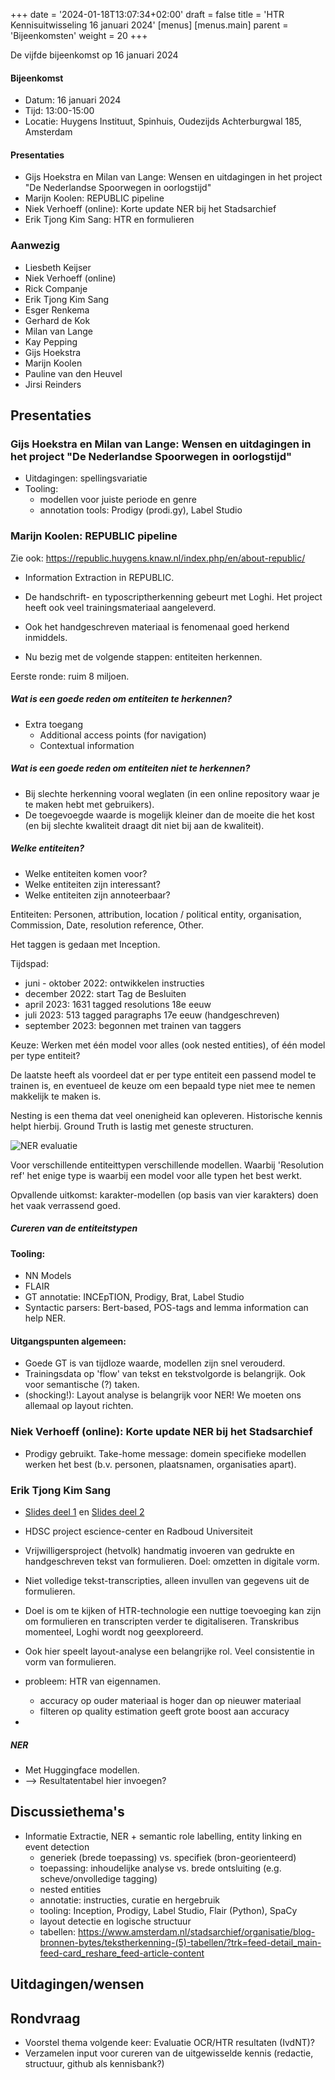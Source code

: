 +++
date = '2024-01-18T13:07:34+02:00'
draft = false
title = 'HTR Kennisuitwisseling 16 januari 2024'
[menus]
  [menus.main]
    parent = 'Bijeenkomsten'
    weight = 20
+++

De vijfde bijeenkomst op 16 januari 2024

#### Bijeenkomst

- Datum: 16 januari 2024
- Tijd: 13:00-15:00
- Locatie: Huygens Instituut, Spinhuis, Oudezijds Achterburgwal 185, Amsterdam

#### Presentaties

- Gijs Hoekstra en Milan van Lange: Wensen en uitdagingen in het project "De Nederlandse Spoorwegen in oorlogstijd"
- Marijn Koolen: REPUBLIC pipeline
- Niek Verhoeff (online): Korte update NER bij het Stadsarchief
- Erik Tjong Kim Sang: HTR en formulieren

<!--more-->

### Aanwezig

- Liesbeth Keijser
- Niek Verhoeff (online)
- Rick Companje
- Erik Tjong Kim Sang
- Esger Renkema
- Gerhard de Kok
- Milan van Lange
- Kay Pepping
- Gijs Hoekstra
- Marijn Koolen
- Pauline van den Heuvel
- Jirsi Reinders




## Presentaties

### Gijs Hoekstra en Milan van Lange: Wensen en uitdagingen in het project "De Nederlandse Spoorwegen in oorlogstijd"

- Uitdagingen: spellingsvariatie
- Tooling: 
    - modellen voor juiste periode en genre
    - annotation tools: Prodigy (prodi.gy), Label Studio

### Marijn Koolen: REPUBLIC pipeline

Zie ook: https://republic.huygens.knaw.nl/index.php/en/about-republic/ 

- Information Extraction in REPUBLIC.
- De handschrift- en typoscriptherkenning gebeurt met Loghi. Het project heeft ook veel trainingsmateriaal aangeleverd.

- Ook het handgeschreven materiaal is fenomenaal goed herkend inmiddels.

- Nu bezig met de volgende stappen: entiteiten herkennen. 

Eerste ronde: ruim 8 miljoen. 

##### Wat is een goede reden om entiteiten te herkennen?

- Extra toegang
    - Additional access points (for navigation)
    - Contextual information 

##### Wat is een goede reden om entiteiten niet te herkennen?

- Bij slechte herkenning vooral weglaten (in een online repository waar je te maken hebt met gebruikers).
- De toegevoegde waarde is mogelijk kleiner dan de moeite die het kost (en bij slechte kwaliteit draagt dit niet bij aan de kwaliteit).

##### Welke entiteiten?
- Welke entiteiten komen voor?
- Welke entiteiten zijn interessant?
- Welke entiteiten zijn annoteerbaar?

Entiteiten: Personen, attribution, location / political entity, organisation, Commission, Date, resolution reference, Other.

Het taggen is gedaan met Inception. 

Tijdspad:
- juni - oktober 2022: ontwikkelen instructies
- december 2022: start Tag de Besluiten
- april 2023: 1631 tagged resolutions 18e eeuw
- juli 2023: 513 tagged paragraphs 17e eeuw (handgeschreven)
- september 2023: begonnen met trainen van taggers

Keuze: Werken met één model voor alles (ook nested entities), of één model per type entiteit? 

De laatste heeft als voordeel dat er per type entiteit een passend model te trainen is, en eventueel de keuze om een bepaald type niet mee te nemen makkelijk te maken is.

Nesting is een thema dat veel onenigheid kan opleveren. Historische kennis helpt hierbij. Ground Truth is lastig met geneste structuren.

![NER evaluatie](../../images/ner_evaluation-REPUBLIC.jpg)

Voor verschillende entiteittypen verschillende modellen. Waarbij 'Resolution ref' het enige type is waarbij een model voor alle typen het best werkt.

Opvallende uitkomst: karakter-modellen (op basis van vier karakters) doen het vaak verrassend goed.

##### Cureren van de entiteitstypen

#### Tooling:
- NN Models
- FLAIR
- GT annotatie: INCEpTION, Prodigy, Brat, Label Studio
- Syntactic parsers: Bert-based, POS-tags and lemma information can help NER.

#### Uitgangspunten algemeen:
- Goede GT is van tijdloze waarde, modellen zijn snel verouderd.
- Trainingsdata op 'flow' van tekst en tekstvolgorde is belangrijk. Ook voor semantische (?) taken.
- (shocking!): Layout analyse is belangrijk voor NER! We moeten ons allemaal op layout richten. 

### Niek Verhoeff (online): Korte update NER bij het Stadsarchief
- Prodigy gebruikt. Take-home message: domein specifieke modellen werken het best (b.v. personen, plaatsnamen, organisaties apart). 

### Erik Tjong Kim Sang

- [Slides deel 1](https://ifarm.nl/erikt/talks/slides-20230922-clin.pdf) en [Slides deel 2](https://ifarm.nl/erikt/talks/slides-20231130-clariah.pdf)

- HDSC project escience-center en Radboud Universiteit

- Vrijwilligersproject (hetvolk) handmatig invoeren van gedrukte en handgeschreven tekst van formulieren. Doel: omzetten in digitale vorm.
- Niet volledige tekst-transcripties, alleen invullen van gegevens uit de formulieren.
- Doel is om te kijken of HTR-technologie een nuttige toevoeging kan zijn om formulieren en transcripten verder te digitaliseren. Transkribus momenteel, Loghi wordt nog geexploreerd.

- Ook hier speelt layout-analyse een belangrijke rol. Veel consistentie in vorm van formulieren.

- probleem: HTR van eigennamen.
    - accuracy op ouder materiaal is hoger dan op nieuwer materiaal
    - filteren op quality estimation geeft grote boost aan accuracy
- 

##### NER

- Met Huggingface modellen. 
- --> Resultatentabel hier invoegen?

## Discussiethema's 

- Informatie Extractie, NER + semantic role labelling, entity linking en event detection
    - generiek (brede toepassing) vs. specifiek (bron-georienteerd)
    - toepassing: inhoudelijke analyse vs. brede ontsluiting (e.g. scheve/onvolledige tagging)
    - nested entities
    - annotatie: instructies, curatie en hergebruik
    - tooling: Inception, Prodigy, Label Studio, Flair (Python), SpaCy
    - layout detectie en logische structuur
    - tabellen: https://www.amsterdam.nl/stadsarchief/organisatie/blog-bronnen-bytes/tekstherkenning-(5)-tabellen/?trk=feed-detail_main-feed-card_reshare_feed-article-content

## Uitdagingen/wensen

## Rondvraag

- Voorstel thema volgende keer: Evaluatie OCR/HTR resultaten (IvdNT)?
- Verzamelen input voor cureren van de uitgewisselde kennis (redactie, structuur, github als kennisbank?)





